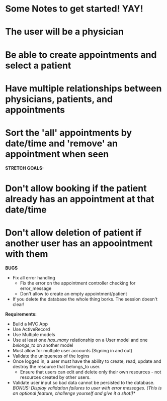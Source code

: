 # Some Notes to get started! YAY!

# The user will be a physician
# Be able to create appointments and select a patient
# Have multiple relationships between physicians, patients, and appointments
# Sort the 'all' appointments by date/time and 'remove' an appointment when seen


**STRETCH GOALS:**
# Don't allow booking if the patient already has an appointment at that date/time
# Don't allow deletion of patient if another user has an appoointment with them


**BUGS**
- Fix all error handling
  - Fix the error on the appointment controller checking for error_message
  - Don't allow to create an empty appointment/patient
- If you delete the database the whole thing borks. The session doesn't clear!

**Requirements:**
- Build a MVC App
- Use ActiveRecord
- Use Multiple models
- Use at least one *has_many* relationship on a User model and one *belongs_to* on another model
- Must allow for multiple user accounts (Signing in and out)
- Validate the uniqueness of the logins
- Once logged in, a user must have the ability to create, read, update and destroy the resource that belongs_to user.
    - Ensure that users can edit and delete only their own resources - not resources created by other users.
- Validate user input so bad data cannot be persisted to the database.
*BONUS: Display validation failures to user with error messages. (This is an optional feature, challenge yourself and give it a shot!)**
